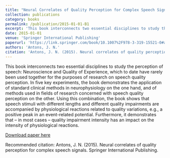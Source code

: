 ```yaml
---
title: "Neural Correlates of Quality Perception for Complex Speech Signals"
collection: publications
category: books
permalink: /publication/2015-01-01-B1
excerpt: 'This book interconnects two essential disciplines to study the perception of speech: Neuroscience and Quality of Experience, which to date have rarely been used together for the purposes of research on speech quality perception. In five key experiments, the book demonstrates the application of standard clinical methods in neurophysiology on the one hand, and of methods used in fields of research concerned with speech quality perception on the other. Using this combination, the book shows that speech stimuli with different lengths and different quality impairments are accompanied by physiological reactions related to quality variations, e.g., a positive peak in an event-related potential. Furthermore, it demonstrates that – in most cases – quality impairment intensity has an impact on the intensity of physiological reactions.'
date: 2015-01-01
venue: 'Springer International Publishing'
paperurl: 'https://link.springer.com/book/10.1007%2F978-3-319-15521-0#about'
authors: 'Antons, J. N.'
citation: 'Antons, J. N. (2015). Neural correlates of quality perception for complex speech signals. Springer International Publishing.'
---
```

This book interconnects two essential disciplines to study the perception of speech: Neuroscience and Quality of Experience, which to date have rarely been used together for the purposes of research on speech quality perception. In five key experiments, the book demonstrates the application of standard clinical methods in neurophysiology on the one hand, and of methods used in fields of research concerned with speech quality perception on the other. Using this combination, the book shows that speech stimuli with different lengths and different quality impairments are accompanied by physiological reactions related to quality variations, e.g., a positive peak in an event-related potential. Furthermore, it demonstrates that – in most cases – quality impairment intensity has an impact on the intensity of physiological reactions.

[Download paper here](https://link.springer.com/book/10.1007%2F978-3-319-15521-0#about)

Recommended citation: Antons, J. N. (2015). Neural correlates of quality perception for complex speech signals. Springer International Publishing.